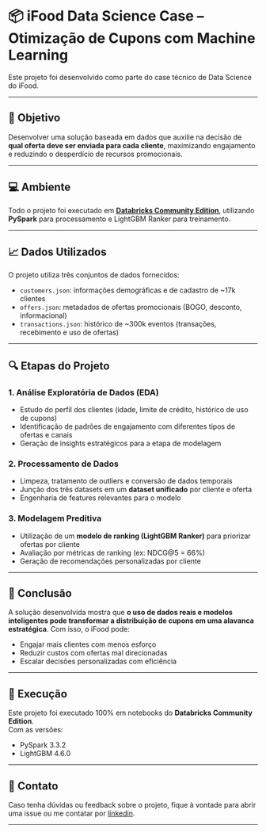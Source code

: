 # 📦 iFood Data Science Case – Otimização de Cupons com Machine Learning

Este projeto foi desenvolvido como parte do case técnico de Data Science do iFood.

---

## 🧠 Objetivo

Desenvolver uma solução baseada em dados que auxilie na decisão de **qual oferta deve ser enviada para cada cliente**, maximizando engajamento e reduzindo o desperdício de recursos promocionais.

---

## 💻 Ambiente

Todo o projeto foi executado em **[Databricks Community Edition](https://community.cloud.databricks.com/)**, utilizando **PySpark** para processamento e LightGBM Ranker para treinamento.

---

## 📈 Dados Utilizados

O projeto utiliza três conjuntos de dados fornecidos:

- `customers.json`: informações demográficas e de cadastro de ~17k clientes  
- `offers.json`: metadados de ofertas promocionais (BOGO, desconto, informacional)  
- `transactions.json`: histórico de ~300k eventos (transações, recebimento e uso de ofertas)

---

## 🔍 Etapas do Projeto

### 1. Análise Exploratória de Dados (EDA)

- Estudo do perfil dos clientes (idade, limite de crédito, histórico de uso de cupons)
- Identificação de padrões de engajamento com diferentes tipos de ofertas e canais
- Geração de insights estratégicos para a etapa de modelagem

### 2. Processamento de Dados

- Limpeza, tratamento de outliers e conversão de dados temporais
- Junção dos três datasets em um **dataset unificado** por cliente e oferta
- Engenharia de features relevantes para o modelo

### 3. Modelagem Preditiva

- Utilização de um **modelo de ranking (LightGBM Ranker)** para priorizar ofertas por cliente
- Avaliação por métricas de ranking (ex: NDCG@5 = 66%)
- Geração de recomendações personalizadas por cliente

---

## 🎯 Conclusão

A solução desenvolvida mostra que **o uso de dados reais e modelos inteligentes pode transformar a distribuição de cupons em uma alavanca estratégica**. Com isso, o iFood pode:

- Engajar mais clientes com menos esforço
- Reduzir custos com ofertas mal direcionadas
- Escalar decisões personalizadas com eficiência

---

## 🚀 Execução

Este projeto foi executado 100% em notebooks do **Databricks Community Edition**.  
Com as versões:
- PySpark 3.3.2
- LightGBM 4.6.0

---

## 📩 Contato

Caso tenha dúvidas ou feedback sobre o projeto, fique à vontade para abrir uma issue ou me contatar por [linkedin](https://www.linkedin.com/in/rodrigues-leila/).

---

